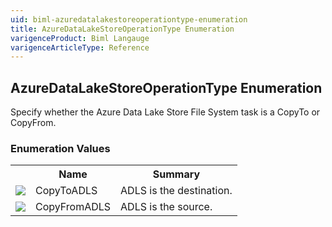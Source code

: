 ```yaml
---
uid: biml-azuredatalakestoreoperationtype-enumeration
title: AzureDataLakeStoreOperationType Enumeration
varigenceProduct: Biml Langauge
varigenceArticleType: Reference
---
```


## AzureDataLakeStoreOperationType Enumeration<div class="LanguageSummary"><div class ="SummaryItem">Specify whether the Azure Data Lake Store File System task is a CopyTo or CopyFrom.</div></div><div class="EnumValueGroup">### Enumeration Values<table id="EnumValue" class="MemberList"><tbody><tr><th class="MemberTypeIconColumnHeader">&nbsp;</th><th class="MemberNameColumnHeader">Name</th><th class="MemberSummaryColumnHeader">Summary</th></tr><tr class="cd0"><td align="center" class="MemberTypeIcon"><img src="enumValue.png"></img></td><td class="MemberName">CopyToADLS</td><td class="MemberSummary"><div class ="SummaryItem">ADLS is the destination.</div></td></tr><tr class="cd1"><td align="center" class="MemberTypeIcon"><img src="enumValue.png"></img></td><td class="MemberName">CopyFromADLS</td><td class="MemberSummary"><div class ="SummaryItem">ADLS is the source.</div></td></tr></tbody></table></div>